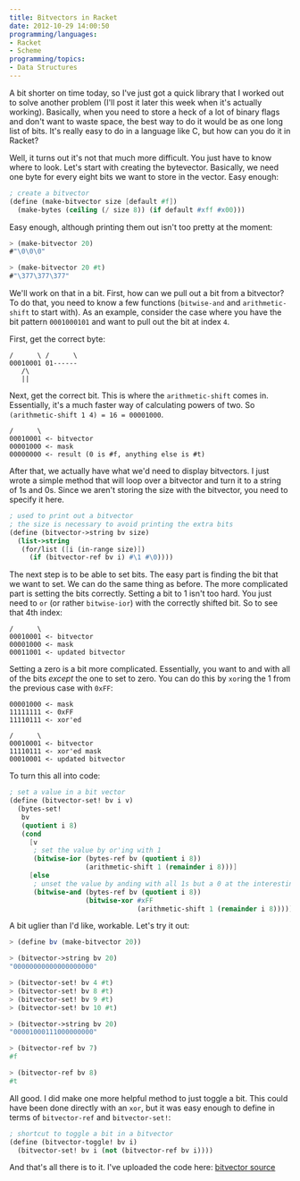 ```yaml
---
title: Bitvectors in Racket
date: 2012-10-29 14:00:50
programming/languages:
- Racket
- Scheme
programming/topics:
- Data Structures
---
```

A bit shorter on time today, so I've just got a quick library that I worked out to solve another problem (I'll post it later this week when it's actually working). Basically, when you need to store a heck of a lot of binary flags and don't want to waste space, the best way to do it would be as one long list of bits. It's really easy to do in a language like C, but how can you do it in Racket?

<!--more-->

Well, it turns out it's not that much more difficult. You just have to know where to look. Let's start with creating the bytevector. Basically, we need one byte for every eight bits we want to store in the vector. Easy enough:

```scheme
; create a bitvector
(define (make-bitvector size [default #f])
  (make-bytes (ceiling (/ size 8)) (if default #xff #x00)))
```

Easy enough, although printing them out isn't too pretty at the moment:

```scheme
> (make-bitvector 20)
#"\0\0\0"

> (make-bitvector 20 #t)
#"\377\377\377"
```

We'll work on that in a bit. First, how can we pull out a bit from a bitvector? To do that, you need to know a few functions (`bitwise-and` and `arithmetic-shift` to start with). As an example, consider the case where you have the bit pattern `0001000101` and want to pull out the bit at index `4`.

First, get the correct byte:

```
/      \ /      \
00010001 01------
   /\
   ||
```

Next, get the correct bit. This is where the `arithmetic-shift` comes in. Essentially, it's a much faster way of calculating powers of two. So `(arithmetic-shift 1 4) = 16 = 00001000`.

```
/      \
00010001 <- bitvector
00001000 <- mask
00000000 <- result (0 is #f, anything else is #t)
```

After that, we actually have what we'd need to display bitvectors. I just wrote a simple method that will loop over a bitvector and turn it to a string of 1s and 0s. Since we aren't storing the size with the bitvector, you need to specify it here.

```scheme
; used to print out a bitvector
; the size is necessary to avoid printing the extra bits
(define (bitvector->string bv size)
  (list->string
   (for/list ([i (in-range size)])
     (if (bitvector-ref bv i) #\1 #\0))))
```

The next step is to be able to set bits. The easy part is finding the bit that we want to set. We can do the same thing as before. The more complicated part is setting the bits correctly. Setting a bit to 1 isn't too hard. You just need to `or` (or rather `bitwise-ior`) with the correctly shifted bit. So to see that 4th index:

```
/      \
00010001 <- bitvector
00001000 <- mask
00011001 <- updated bitvector
```

Setting a zero is a bit more complicated. Essentially, you want to and with all of the bits *except* the one to set to zero. You can do this by `xor`ing the 1 from the previous case with `0xFF`:

```
00001000 <- mask
11111111 <- 0xFF
11110111 <- xor'ed

/      \
00010001 <- bitvector
11110111 <- xor'ed mask
00010001 <- updated bitvector
```

To turn this all into code:

```scheme
; set a value in a bit vector
(define (bitvector-set! bv i v)
  (bytes-set!
   bv
   (quotient i 8)
   (cond
     [v
      ; set the value by or'ing with 1
      (bitwise-ior (bytes-ref bv (quotient i 8))
                   (arithmetic-shift 1 (remainder i 8)))]
     [else
      ; unset the value by anding with all 1s but a 0 at the interesting point
      (bitwise-and (bytes-ref bv (quotient i 8))
                   (bitwise-xor #xFF
                                (arithmetic-shift 1 (remainder i 8))))])))
```

A bit uglier than I'd like, workable. Let's try it out:

```scheme
> (define bv (make-bitvector 20))

> (bitvector->string bv 20)
"00000000000000000000"

> (bitvector-set! bv 4 #t)
> (bitvector-set! bv 8 #t)
> (bitvector-set! bv 9 #t)
> (bitvector-set! bv 10 #t)

> (bitvector->string bv 20)
"00001000111000000000"

> (bitvector-ref bv 7)
#f

> (bitvector-ref bv 8)
#t
```

All good. I did make one more helpful method to just toggle a bit. This could have been done directly with an `xor`, but it was easy enough to define in terms of `bitvector-ref` and `bitvector-set!`:

```scheme
; shortcut to toggle a bit in a bitvector
(define (bitvector-toggle! bv i)
  (bitvector-set! bv i (not (bitvector-ref bv i))))
```

And that's all there is to it. I've uploaded the code here: <a href="https://github.com/jpverkamp/small-projects/blob/master/racket-libraries/bitvector.rkt" title="bitvector source">bitvector source</a>